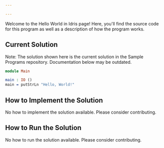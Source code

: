```yaml
---

---
```


Welcome to the Hello World in Idris page! Here, you'll find the source code for this program as well as a description of how the program works.

## Current Solution

Note: The solution shown here is the current solution in the Sample Programs repository. Documentation below may be outdated.

```Idris
module Main

main : IO ()
main = putStrLn "Hello, World!"

```

## How to Implement the Solution

No how to implement the solution available. Please consider contributing.

## How to Run the Solution

No how to run the solution available. Please consider contributing.
